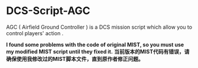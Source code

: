 # DCS-Script-AGC
AGC ( Airfield Ground Controller ) is a DCS mission script which allow you to control players' action .

<b>I found some problems with the code of original MIST, so you must use my modified MIST script until they fixed it.</b>
<b>当前版本的MIST代码有错误，请确保使用我修改过的MIST脚本文件，直到原作者修正问题。</b>
